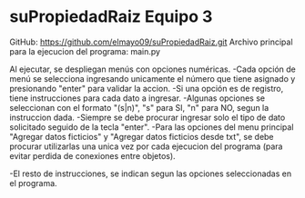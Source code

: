 # suPropiedadRaiz Equipo 3
GitHub: https://github.com/elmayo09/suPropiedadRaiz.git
Archivo principal para la ejecucion del programa: main.py

Al ejecutar, se despliegan menús con opciones numéricas. 
-Cada opción de menú se selecciona ingresando unicamente el número que tiene asignado y presionando "enter" para validar la accion.
-Si una opción es de registro, tiene instrucciones para cada dato a ingresar.
-Algunas opciones se seleccionan con el formato "(s|n)", "s" para SI, "n" para NO, segun la instruccion dada.
-Siempre se debe procurar ingresar solo el tipo de dato solicitado seguido de la tecla "enter".
-Para las opciones del menu principal "Agregar datos ficticios" y "Agregar datos ficticios desde txt", se debe procurar utilizarlas una unica vez por cada ejecucion del programa (para evitar perdida de conexiones entre objetos). 

-El resto de instrucciones, se indican segun las opciones seleccionadas en el programa.

